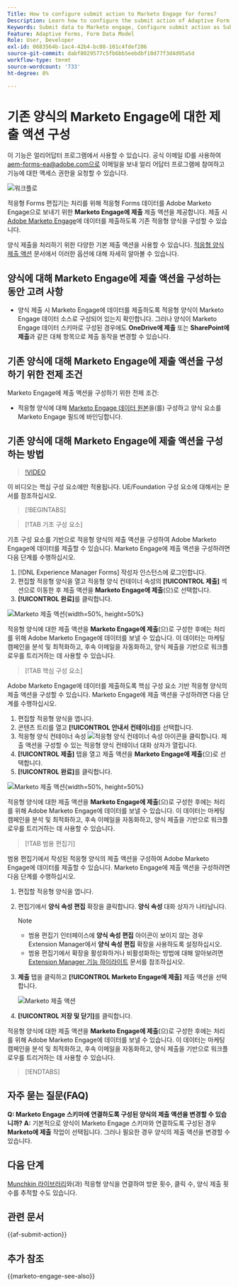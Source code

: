 ```yaml
---
Title: How to configure submit action to Marketo Engage for forms?
Description: Learn how to configure the submit action of Adaptive Form to send data to Marketo Engage.
Keywords: Submit data to Marketo engage, Configure submit action as Submit to Marketo Engage
Feature: Adaptive Forms, Form Data Model
Role: User, Developer
exl-id: 0683564b-1ac4-42b4-bc08-101c4fdef286
source-git-commit: dabf8029577c5fb6bb5eebdbf10d77f3d4d95a5d
workflow-type: tm+mt
source-wordcount: '733'
ht-degree: 8%

---
```


# 기존 양식의 Marketo Engage에 대한 제출 액션 구성

<span class="preview"> 이 기능은 얼리어답터 프로그램에서 사용할 수 있습니다. 공식 이메일 ID를 사용하여 aem-forms-ea@adobe.com으로 이메일을 보내 얼리 어답터 프로그램에 참여하고 기능에 대한 액세스 권한을 요청할 수 있습니다. </span>

![워크플로](/help/forms/assets/workflow-marketo-3.png)

적응형 Forms 편집기는 처리를 위해 적응형 Forms 데이터를 Adobe Marketo Engage으로 보내기 위한 **Marketo Engage에 제출** 제출 액션을 제공합니다. 제출 시 [Adobe Marketo Engage](https://experienceleague.adobe.com/en/docs/marketo/using/home)에 데이터를 제출하도록 기존 적응형 양식을 구성할 수 있습니다.

양식 제출을 처리하기 위한 다양한 기본 제출 액션을 사용할 수 있습니다. [적응형 양식 제출 액션](/help/forms/configure-submit-actions-core-components.md) 문서에서 이러한 옵션에 대해 자세히 알아볼 수 있습니다.

## 양식에 대해 Marketo Engage에 제출 액션을 구성하는 동안 고려 사항

* 양식 제출 시 Marketo Engage에 데이터를 제출하도록 적응형 양식이 Marketo Engage 데이터 소스로 구성되어 있는지 확인합니다. 그러나 양식이 Marketo Engage 데이터 스키마로 구성된 경우에도 **OneDrive에 제출** 또는 **SharePoint에 제출**&#x200B;과 같은 대체 항목으로 제출 동작을 변경할 수 있습니다.

## 기존 양식에 대해 Marketo Engage에 제출 액션을 구성하기 위한 전제 조건

Marketo Engage에 제출 액션을 구성하기 위한 전제 조건:

* 적응형 양식에 대해 [Marketo Engage 데이터 원본](/help/forms/use-marketo-engage-data-source-in-form.md)을(를) 구성하고 양식 요소를 Marketo Engage 필드에 바인딩합니다.

## 기존 양식에 대해 Marketo Engage에 제출 액션을 구성하는 방법

>[!VIDEO](https://video.tv.adobe.com/v/3442866/submit-action-marketo-engage-marketo-aem-aem-forms-engage)

<span> 이 비디오는 핵심 구성 요소에만 적용됩니다. UE/Foundation 구성 요소에 대해서는 문서를 참조하십시오.</span>


>[!BEGINTABS]

>[!TAB 기초 구성 요소]

기초 구성 요소를 기반으로 적응형 양식의 제출 액션을 구성하여 Adobe Marketo Engage에 데이터를 제출할 수 있습니다. Marketo Engage에 제출 액션을 구성하려면 다음 단계를 수행하십시오.

1. [!DNL Experience Manager Forms] 작성자 인스턴스에 로그인합니다.
1. 편집할 적응형 양식을 열고 적응형 양식 컨테이너 속성의 **[!UICONTROL 제출]** 섹션으로 이동한 후 제출 액션을 **Marketo Engage에 제출**(으)로 선택합니다.
1. **[!UICONTROL 완료]**&#x200B;를 클릭합니다.

![Marketo 제출 액션](/help/forms/assets/marketo-engage-submit-action-af.png){width=50%, height=50%}

적응형 양식에 대한 제출 액션을 **Marketo Engage에 제출**(으)로 구성한 후에는 처리를 위해 Adobe Marketo Engage에 데이터를 보낼 수 있습니다. 이 데이터는 마케팅 캠페인을 분석 및 최적화하고, 후속 이메일을 자동화하고, 양식 제출을 기반으로 워크플로우를 트리거하는 데 사용할 수 있습니다.

>[!TAB 핵심 구성 요소]

Adobe Marketo Engage에 데이터를 제출하도록 핵심 구성 요소 기반 적응형 양식의 제출 액션을 구성할 수 있습니다. Marketo Engage에 제출 액션을 구성하려면 다음 단계를 수행하십시오.

1. 편집할 적응형 양식을 엽니다.
1. 콘텐츠 트리를 열고 **[!UICONTROL 안내서 컨테이너]**&#x200B;를 선택합니다.
1. 적응형 양식 컨테이너 속성 ![적응형 양식 컨테이너 속성](/help/forms/assets/configure-icon.svg) 아이콘을 클릭합니다. 제출 액션을 구성할 수 있는 적응형 양식 컨테이너 대화 상자가 열립니다.
1. **[!UICONTROL 제출]** 탭을 열고 제출 액션을 **Marketo Engage에 제출**(으)로 선택합니다.
1. **[!UICONTROL 완료]**&#x200B;를 클릭합니다.

![Marketo 제출 액션](/help/forms/assets/marketo-engage-submit-action.png){width=50%, height=50%}

적응형 양식에 대한 제출 액션을 **Marketo Engage에 제출**(으)로 구성한 후에는 처리를 위해 Adobe Marketo Engage에 데이터를 보낼 수 있습니다. 이 데이터는 마케팅 캠페인을 분석 및 최적화하고, 후속 이메일을 자동화하고, 양식 제출을 기반으로 워크플로우를 트리거하는 데 사용할 수 있습니다.

>[!TAB 범용 편집기]

범용 편집기에서 작성된 적응형 양식의 제출 액션을 구성하여 Adobe Marketo Engage에 데이터를 제출할 수 있습니다. Marketo Engage에 제출 액션을 구성하려면 다음 단계를 수행하십시오.

1. 편집할 적응형 양식을 엽니다.
1. 편집기에서 **양식 속성 편집** 확장을 클릭합니다.
**양식 속성** 대화 상자가 나타납니다.

   >[!NOTE]
   >
   > * 범용 편집기 인터페이스에 **양식 속성 편집** 아이콘이 보이지 않는 경우 Extension Manager에서 **양식 속성 편집** 확장을 사용하도록 설정하십시오.
   > * 범용 편집기에서 확장을 활성화하거나 비활성화하는 방법에 대해 알아보려면 [Extension Manager 기능 하이라이트](https://developer.adobe.com/uix/docs/extension-manager/feature-highlights/#enablingdisabling-extensions) 문서를 참조하십시오.

1. **제출** 탭을 클릭하고 **[!UICONTROL Marketo Engage에 제출]** 제출 액션을 선택합니다.

   ![Marketo 제출 액션](/help/forms/assets/marketo-engage-submit-action-ue.png)

1. **[!UICONTROL 저장 및 닫기]**&#x200B;를 클릭합니다.

적응형 양식에 대한 제출 액션을 **Marketo Engage에 제출**(으)로 구성한 후에는 처리를 위해 Adobe Marketo Engage에 데이터를 보낼 수 있습니다. 이 데이터는 마케팅 캠페인을 분석 및 최적화하고, 후속 이메일을 자동화하고, 양식 제출을 기반으로 워크플로우를 트리거하는 데 사용할 수 있습니다.

>[!ENDTABS]

## 자주 묻는 질문(FAQ)

**Q: Marketo Engage 스키마에 연결하도록 구성된 양식의 제출 액션을 변경할 수 있습니까?**
**A:** 기본적으로 양식이 Marketo Engage 스키마와 연결하도록 구성된 경우 **Marketo에 제출** 작업이 선택됩니다. 그러나 필요한 경우 양식의 제출 액션을 변경할 수 있습니다.

## 다음 단계

[Munchkin 라이브러리](https://experienceleague.adobe.com/en/docs/marketo/using/product-docs/administration/setup/munchkin)와(과) 적응형 양식을 연결하여 방문 횟수, 클릭 수, 양식 제출 횟수를 추적할 수도 있습니다.

## 관련 문서

{{af-submit-action}}

## 추가 참조

{{marketo-engage-see-also}}
